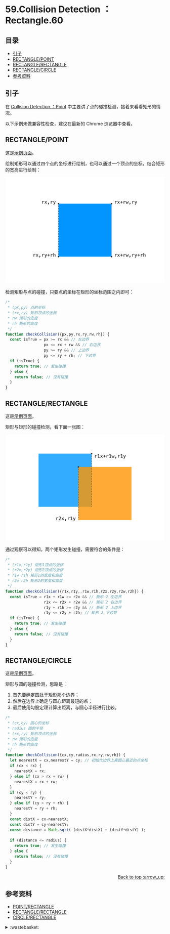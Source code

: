 # 59.Collision Detection ：Rectangle.60
## <a name="index"></a> 目录
- [引子](#start)
- [RECTANGLE/POINT](#situation1)
- [RECTANGLE/RECTANGLE](#situation2)
- [RECTANGLE/CIRCLE](#situation3)
- [参考资料](#reference)


## <a name="start"></a> 引子
在 [Collision Detection ：Point][url-blog-58] 中主要讲了点的碰撞检测，接着来看看矩形的情况。

以下示例未做兼容性检查，建议在最新的 Chrome 浏览器中查看。

## <a name="situation1"></a> RECTANGLE/POINT
这是[示例页面][url-lab-1]。

绘制矩形可以通过四个点的坐标进行绘制，也可以通过一个顶点的坐标，结合矩形的宽高进行绘制：

![59-rect-bounding-box][url-local-1]

检测矩形与点的碰撞，只要点的坐标在矩形的坐标范围之内即可：
```js
/*
 * (px,py) 点的坐标
 * (rx,ry) 矩形顶点的坐标
 * rw 矩形的宽度
 * rh 矩形的高度
 */
function checkCollision({px,py,rx,ry,rw,rh}) {
  const isTrue = px >= rx && // 左边界
                 px <= rx + rw && // 右边界
                 py >= ry && // 上边界
                 py <= ry + rh; // 下边界
  if (isTrue) {
    return true; // 发生碰撞
  } else {
    return false; // 没有碰撞
  }
}
```

## <a name="situation2"></a> RECTANGLE/RECTANGLE
这是[示例页面][url-lab-2]。

矩形与矩形的碰撞检测，看下面一张图：

![59-rect-rect][url-local-2]

通过观察可以得知，两个矩形发生碰撞，需要符合的条件是：
```js
/*
 * (r1x,r1y) 矩形1顶点的坐标
 * (r2x,r2y) 矩形2顶点的坐标
 * r1w r1h 矩形1的宽度和高度
 * r2w r2h 矩形2的宽度和高度
 */
function checkCollision({r1x,r1y,,r1w,r1h,r2x,r2y,r2w,r2h}) {
  const isTrue = r1x + r1w >= r2x && // 矩形 2 左边界
                 r1x <= r2x + r2w && // 矩形 2 右边界
                 r1y + r1h >= r2y && // 矩形 2 上边界
                 r1y <= r2y + r2h; // 矩形 2 下边界
  if (isTrue) {
    return true; // 发生碰撞
  } else {
    return false; // 没有碰撞
  }
}
```

## <a name="situation3"></a> RECTANGLE/CIRCLE
这是[示例页面][url-lab-3]。

矩形与圆的碰撞检测，思路是：
1. 首先要确定圆处于矩形那个边界；
2. 然后在边界上确定与圆心距离最短的点；
3. 最后使用勾股定理计算出距离，与圆心半径进行比较。

```js
/*
 * (cx,cy) 圆心的坐标
 * radius 圆的半径
 * (rx,ry) 矩形顶点的坐标
 * rw 矩形的宽度
 * rh 矩形的高度
 */
function checkCollision({cx,cy,radius,rx,ry,rw,rh}) {
  let nearestX = cx,nearestY = cy; // 初始化边界上离圆心最近的点坐标
  if (cx < rx) {
    nearestX = rx;
  } else if (cx > rx + rw) {
    nearestX = rx + rw;
  }
  if (cy < ry) {
    nearestY = ry;
  } else if (cy > ry + rh) {
    nearestY = ry + rh;
  }
  const distX = cx-nearestX;
  const distY = cy-nearestY;
  const distance = Math.sqrt( (distX*distX) + (distY*distY) );

  if (distance <= radius) {
    return true; // 发生碰撞
  } else {
    return false; // 没有碰撞
  }
}
```


<div align="right"><a href="#index">Back to top :arrow_up:</a></div>

## <a name="reference"></a> 参考资料
- [POINT/RECTANGLE][url-article-1]
- [RECTANGLE/RECTANGLE][url-article-2]
- [CIRCLE/RECTANGLE][url-article-3]

[url-blog-58]:https://github.com/XXHolic/blog/issues/59
[url-article-1]:http://www.jeffreythompson.org/collision-detection/point-rect.php
[url-article-2]:http://www.jeffreythompson.org/collision-detection/rect-rect.php
[url-article-3]:http://www.jeffreythompson.org/collision-detection/circle-rect.php

[url-lab-1]:https://xxholic.github.io/lab/blog/59/rectangle-point.html
[url-lab-2]:https://xxholic.github.io/lab/blog/59/rectangle-rectangle.html
[url-lab-3]:https://xxholic.github.io/lab/blog/59/rectangle-circle.html

[url-local-1]:./images/59/rect-bounding-box.jpg
[url-local-2]:./images/59/rect-rect.jpg

<details>
<summary>:wastebasket:</summary>

我也想这样明明白白。

![59-poster][url-local-poster]

</details>

[url-local-poster]:./images/59/poster.png
